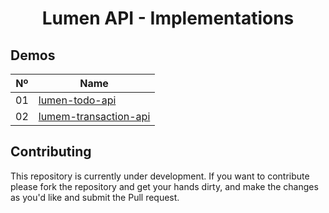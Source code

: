 <h1 align="center">Lumen API - Implementations</h1>

## Demos
| Nº      | Name                                                                                                  |
|---------|-------------------------------------------------------------------------------------------------------|
| 01      | [lumen-todo-api](https://github.com/eric-souzams/hello-lumen/tree/main/lumen-api)                     |
| 02      | [lumem-transaction-api](https://github.com/eric-souzams/hello-lumen/tree/main/transaction-api)        |


## Contributing
This repository is currently under development. If you want to contribute please fork the repository and get your hands dirty, and make the changes as you'd like and submit the Pull request.
